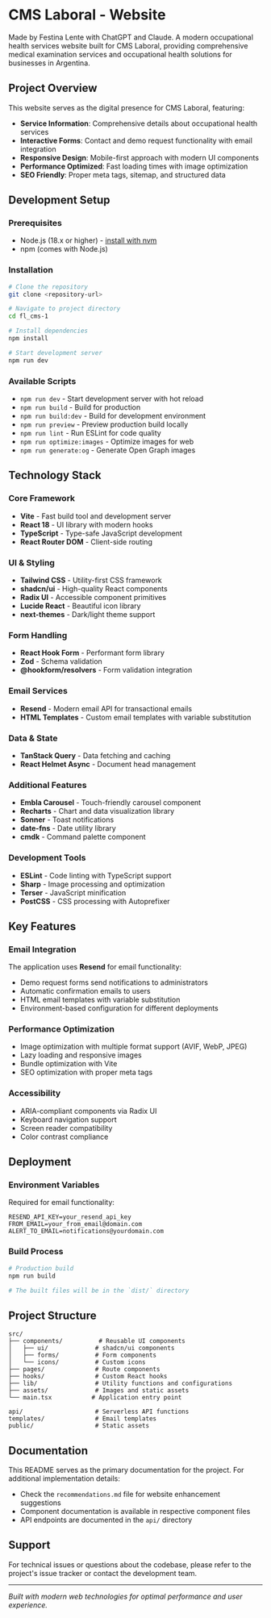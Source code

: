 # CMS Laboral - Website
Made by Festina Lente with ChatGPT and Claude.
A modern occupational health services website built for CMS Laboral, providing comprehensive medical examination services and occupational health solutions for businesses in Argentina.

## Project Overview

This website serves as the digital presence for CMS Laboral, featuring:

- **Service Information**: Comprehensive details about occupational health services
- **Interactive Forms**: Contact and demo request functionality with email integration
- **Responsive Design**: Mobile-first approach with modern UI components
- **Performance Optimized**: Fast loading times with image optimization
- **SEO Friendly**: Proper meta tags, sitemap, and structured data

## Development Setup

### Prerequisites

- Node.js (18.x or higher) - [install with nvm](https://github.com/nvm-sh/nvm#installing-and-updating)
- npm (comes with Node.js)

### Installation

```bash
# Clone the repository
git clone <repository-url>

# Navigate to project directory
cd fl_cms-1

# Install dependencies
npm install

# Start development server
npm run dev
```

### Available Scripts

- `npm run dev` - Start development server with hot reload
- `npm run build` - Build for production
- `npm run build:dev` - Build for development environment
- `npm run preview` - Preview production build locally
- `npm run lint` - Run ESLint for code quality
- `npm run optimize:images` - Optimize images for web
- `npm run generate:og` - Generate Open Graph images

## Technology Stack

### Core Framework
- **Vite** - Fast build tool and development server
- **React 18** - UI library with modern hooks
- **TypeScript** - Type-safe JavaScript development
- **React Router DOM** - Client-side routing

### UI & Styling
- **Tailwind CSS** - Utility-first CSS framework
- **shadcn/ui** - High-quality React components
- **Radix UI** - Accessible component primitives
- **Lucide React** - Beautiful icon library
- **next-themes** - Dark/light theme support

### Form Handling
- **React Hook Form** - Performant form library
- **Zod** - Schema validation
- **@hookform/resolvers** - Form validation integration

### Email Services
- **Resend** - Modern email API for transactional emails
- **HTML Templates** - Custom email templates with variable substitution

### Data & State
- **TanStack Query** - Data fetching and caching
- **React Helmet Async** - Document head management

### Additional Features
- **Embla Carousel** - Touch-friendly carousel component
- **Recharts** - Chart and data visualization library
- **Sonner** - Toast notifications
- **date-fns** - Date utility library
- **cmdk** - Command palette component

### Development Tools
- **ESLint** - Code linting with TypeScript support
- **Sharp** - Image processing and optimization
- **Terser** - JavaScript minification
- **PostCSS** - CSS processing with Autoprefixer

## Key Features

### Email Integration
The application uses **Resend** for email functionality:
- Demo request forms send notifications to administrators
- Automatic confirmation emails to users
- HTML email templates with variable substitution
- Environment-based configuration for different deployments

### Performance Optimization
- Image optimization with multiple format support (AVIF, WebP, JPEG)
- Lazy loading and responsive images
- Bundle optimization with Vite
- SEO optimization with proper meta tags

### Accessibility
- ARIA-compliant components via Radix UI
- Keyboard navigation support
- Screen reader compatibility
- Color contrast compliance

## Deployment

### Environment Variables

Required for email functionality:
```
RESEND_API_KEY=your_resend_api_key
FROM_EMAIL=your_from_email@domain.com
ALERT_TO_EMAIL=notifications@yourdomain.com
```

### Build Process

```bash
# Production build
npm run build

# The built files will be in the `dist/` directory
```

## Project Structure

```
src/
├── components/          # Reusable UI components
│   ├── ui/             # shadcn/ui components
│   ├── forms/          # Form components
│   └── icons/          # Custom icons
├── pages/              # Route components
├── hooks/              # Custom React hooks
├── lib/                # Utility functions and configurations
├── assets/             # Images and static assets
└── main.tsx           # Application entry point

api/                    # Serverless API functions
templates/              # Email templates
public/                 # Static assets
```

## Documentation

This README serves as the primary documentation for the project. For additional implementation details:

- Check the `recommendations.md` file for website enhancement suggestions
- Component documentation is available in respective component files
- API endpoints are documented in the `api/` directory

## Support

For technical issues or questions about the codebase, please refer to the project's issue tracker or contact the development team.

---

*Built with modern web technologies for optimal performance and user experience.*
